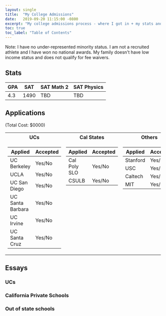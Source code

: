 ```yaml
---
layout: single
title:  "My College Admissions"
date:   2019-09-20 11:15:00 -0800
excerpt: "My college admissions process - where I got in + my stats and essays."
toc: true
toc_label: "Table of Contents"
---
```

Note: I have no under-represented minority status. I am not a recruited athlete and I have won no national awards. My family doesn't have low income status and does not qualify for fee waivers.


## Stats

| GPA | SAT  | SAT Math 2 | SAT Physics |
|-----|------|------------|-------------|
| 4.3 | 1490 |    TBD     |     TBD     |


## Applications
(Total Cost: $0000)

<table width="100%">
<tr><th>UCs</th><th>Cal States</th><th>Others</th></tr>
<tr width="100%">

<td markdown="1" style="vertical-align:top">

| Applied          | Accepted |
|------------------|----------|
| UC Berkeley      | Yes/No   |
| UCLA             | Yes/No   |
| UC San Diego     | Yes/No   |
| UC Santa Barbara | Yes/No   |
| UC Irvine        | Yes/No   |
| UC Santa Cruz    | Yes/No   |

</td>

<td markdown="1" style="vertical-align:top">

| Applied      | Accepted |
|--------------|----------|
| Cal Poly SLO | Yes/No   |
| CSULB        | Yes/No   |

</td>

<td markdown="1" style="vertical-align:top">

| Applied  | Accepted |
|----------|----------|
| Stanford | Yes/No   |
| USC      | Yes/No   |
| Caltech  | Yes/No   |
| MIT      | Yes/No   |

</td>

</tr>
</table>

## Essays

### UCs

### California Private Schools

### Out of state schools
